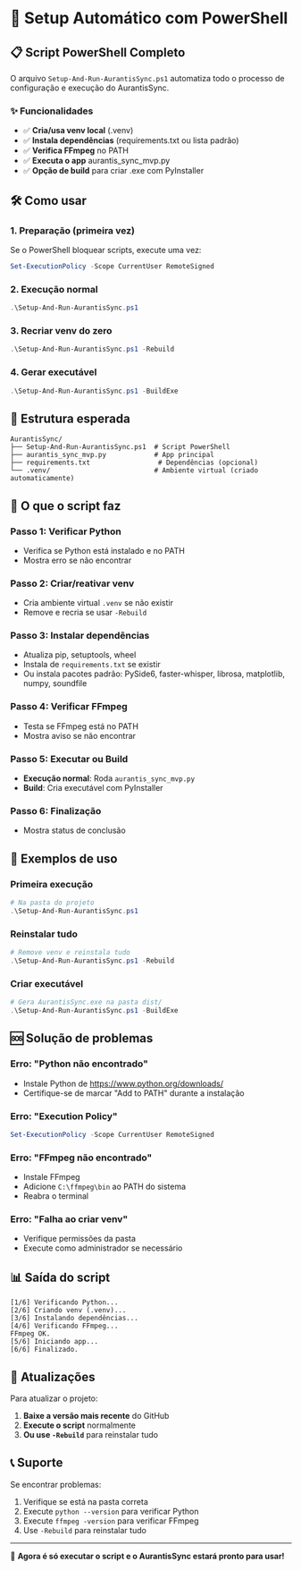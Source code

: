 # 🚀 Setup Automático com PowerShell

## 📋 Script PowerShell Completo

O arquivo `Setup-And-Run-AurantisSync.ps1` automatiza todo o processo de configuração e execução do AurantisSync.

### ✨ Funcionalidades

- ✅ **Cria/usa venv local** (.venv)
- ✅ **Instala dependências** (requirements.txt ou lista padrão)
- ✅ **Verifica FFmpeg** no PATH
- ✅ **Executa o app** aurantis_sync_mvp.py
- ✅ **Opção de build** para criar .exe com PyInstaller

## 🛠️ Como usar

### 1. Preparação (primeira vez)

Se o PowerShell bloquear scripts, execute uma vez:

```powershell
Set-ExecutionPolicy -Scope CurrentUser RemoteSigned
```

### 2. Execução normal

```powershell
.\Setup-And-Run-AurantisSync.ps1
```

### 3. Recriar venv do zero

```powershell
.\Setup-And-Run-AurantisSync.ps1 -Rebuild
```

### 4. Gerar executável

```powershell
.\Setup-And-Run-AurantisSync.ps1 -BuildExe
```

## 📁 Estrutura esperada

```
AurantisSync/
├── Setup-And-Run-AurantisSync.ps1  # Script PowerShell
├── aurantis_sync_mvp.py            # App principal
├── requirements.txt                 # Dependências (opcional)
└── .venv/                          # Ambiente virtual (criado automaticamente)
```

## 🔧 O que o script faz

### Passo 1: Verificar Python
- Verifica se Python está instalado e no PATH
- Mostra erro se não encontrar

### Passo 2: Criar/reativar venv
- Cria ambiente virtual `.venv` se não existir
- Remove e recria se usar `-Rebuild`

### Passo 3: Instalar dependências
- Atualiza pip, setuptools, wheel
- Instala de `requirements.txt` se existir
- Ou instala pacotes padrão: PySide6, faster-whisper, librosa, matplotlib, numpy, soundfile

### Passo 4: Verificar FFmpeg
- Testa se FFmpeg está no PATH
- Mostra aviso se não encontrar

### Passo 5: Executar ou Build
- **Execução normal**: Roda `aurantis_sync_mvp.py`
- **Build**: Cria executável com PyInstaller

### Passo 6: Finalização
- Mostra status de conclusão

## 🎯 Exemplos de uso

### Primeira execução
```powershell
# Na pasta do projeto
.\Setup-And-Run-AurantisSync.ps1
```

### Reinstalar tudo
```powershell
# Remove venv e reinstala tudo
.\Setup-And-Run-AurantisSync.ps1 -Rebuild
```

### Criar executável
```powershell
# Gera AurantisSync.exe na pasta dist/
.\Setup-And-Run-AurantisSync.ps1 -BuildExe
```

## 🆘 Solução de problemas

### Erro: "Python não encontrado"
- Instale Python de https://www.python.org/downloads/
- Certifique-se de marcar "Add to PATH" durante a instalação

### Erro: "Execution Policy"
```powershell
Set-ExecutionPolicy -Scope CurrentUser RemoteSigned
```

### Erro: "FFmpeg não encontrado"
- Instale FFmpeg
- Adicione `C:\ffmpeg\bin` ao PATH do sistema
- Reabra o terminal

### Erro: "Falha ao criar venv"
- Verifique permissões da pasta
- Execute como administrador se necessário

## 📊 Saída do script

```
[1/6] Verificando Python...
[2/6] Criando venv (.venv)...
[3/6] Instalando dependências...
[4/6] Verificando FFmpeg...
FFmpeg OK.
[5/6] Iniciando app...
[6/6] Finalizado.
```

## 🔄 Atualizações

Para atualizar o projeto:

1. **Baixe a versão mais recente** do GitHub
2. **Execute o script** normalmente
3. **Ou use `-Rebuild`** para reinstalar tudo

## 📞 Suporte

Se encontrar problemas:

1. Verifique se está na pasta correta
2. Execute `python --version` para verificar Python
3. Execute `ffmpeg -version` para verificar FFmpeg
4. Use `-Rebuild` para reinstalar tudo

---

🎉 **Agora é só executar o script e o AurantisSync estará pronto para usar!**
